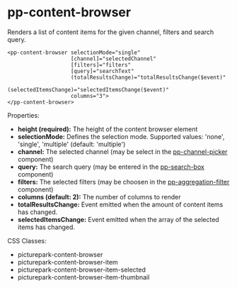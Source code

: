 # pp-content-browser

Renders a list of content items for the given channel, filters and search query.

```
<pp-content-browser selectionMode="single" 
                    [channel]="selectedChannel" 
                    [filters]="filters" 
                    [query]="searchText"
                    (totalResultsChange)="totalResultsChange($event)"
                    (selectedItemsChange)="selectedItemsChange($event)"
                    columns="3">
</pp-content-browser>
```

Properties:

- **height (required):** The height of the content browser element
- **selectionMode:** Defines the selection mode. Supported values: 'none', 'single', 'multiple' (default: 'multiple')
- **channel:** The selected channel (may be select in the [pp-channel-picker](pp-channel-picker.md) component)
- **query:** The search query (may be entered in the [pp-search-box](pp-search-box.md) component)
- **filters:** The selected filters (may be choosen in the [pp-aggregation-filter](pp-aggregation-filter.md) component)
- **columns (default: 2):** The number of columns to render
- **totalResultsChange:** Event emitted when the amount of content items has changed.
- **selectedItemsChange:** Event emitted when the array of the selected items has changed.

CSS Classes:

- picturepark-content-browser
- picturepark-content-browser-item
- picturepark-content-browser-item-selected
- picturepark-content-browser-item-thumbnail
